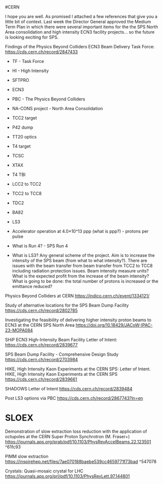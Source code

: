 #CERN 

I hope you are well. As promised I attached a few references that give you a little bit of context. Last week the Director General approved the Medium Term Plan in which there were several important items for the the SPS North Area consolidation and high intensity ECN3 facility projects… so the future is looking exciting for SPS.

Findings of the Physics Beyond Colliders ECN3 Beam Delivery Task Force:
<a href="https://cds.cern.ch/record/2847433" rel="noopener" class="external-link" target="_blank"><u>https://cds.cern.ch/record/2847433</u></a>
- TF - Task Force
- HI - High Intensity
- SFTPRO
- ECN3
- PBC - The Physics Beyond Colliders
- NA-CONS project - North Area Consolidation
- TCC2 target
- P42 dump
- TT20 optics
- T4 target
- TCSC
- XTAX
- T4 TBI
- LCC2 to TCC2
- TCC2 to TCC8
- TDC2
- BA82
- LS3

- Accelerator operation at 4.0×10^13 ppp (what is ppp?) - protons per pulse 
- What is Run 4? - SPS Run 4
- What is LS3?
Any general scheme of the project. Aim is to increase the intensity of the SPS beam (from what to what intensity?). There are issues with the beam transfer from beam transfer from TCC2 to TCC8 including radiation protection issues.
Beam intensity measure units?
What is the expected profit from the increase of the beam intensity?
What is going to be done: the total number of protons is increased or the emittance reduced?

Physics Beyond Colliders at CERN
<a href="https://indico.cern.ch/event/1334121/" rel="noopener" class="external-link" target="_blank"><u>https://indico.cern.ch/event/1334121/</u></a> 

Study of alternative locations for the SPS Beam Dump Facility
<a href="https://cds.cern.ch/record/2802785" rel="noopener" class="external-link" target="_blank"><u>https://cds.cern.ch/record/2802785</u></a>

Investigating the feasibility of delivering higher intensity proton beams to ECN3 at the CERN SPS North Area
https://doi.org/10.18429/JACoW-IPAC-23-MOPA084 

SHiP ECN3 High-Intensity Beam Facility Letter of Intent:
<a href="https://cds.cern.ch/record/2839677" rel="noopener" class="external-link" target="_blank"><u>https://cds.cern.ch/record/2839677</u></a>

SPS Beam Dump Facility - Comprehensive Design Study
<a href="https://cds.cern.ch/record/2703984" rel="noopener" class="external-link" target="_blank"><u>https://cds.cern.ch/record/2703984</u></a>

HIKE, High Intensity Kaon Experiments at the CERN SPS: Letter of Intent. HIKE, High Intensity Kaon Experiments at the CERN SPS
<a href="https://cds.cern.ch/record/2839661" rel="noopener" class="external-link" target="_blank"><u>https://cds.cern.ch/record/2839661</u></a>

SHADOWS Letter of Intent
<a href="https://cds.cern.ch/record/2839484" rel="noopener" class="external-link" target="_blank"><u>https://cds.cern.ch/record/2839484</u></a>

Post LS3 options via PBC 
https://cds.cern.ch/record/2867743?ln=en

# **SLOEX**
Demonstration of slow extraction loss reduction with the application of octupoles at the CERN Super Proton Synchrotron (M. Fraser+) <a href="https://journals.aps.org/prab/pdf/10.1103/PhysRevAccelBeams.22.123501" rel="noopener" class="external-link" target="_blank" style="color:#e4afaff;"><u>https://journals.aps.org/prab/pdf/10.1103/PhysRevAccelBeams.22.123501</u></a>  ^61fc93

PIMM slow extraction 
https://inspirehep.net/files/7ae070188baebe539cc4659771f73bad ^547078



Crystals:
Quasi-mosaic crystal for LHC <a href="https://journals.aps.org/prl/pdf/10.1103/PhysRevLett.97.144801" rel="noopener" class="external-link" target="_blank"><u>https://journals.aps.org/prl/pdf/10.1103/PhysRevLett.97.144801</u></a>
